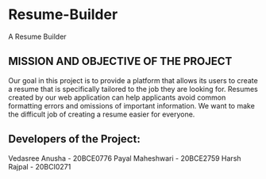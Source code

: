 # Resume-Builder
A Resume Builder

<h2>MISSION AND OBJECTIVE OF THE PROJECT</h2>
Our goal in this project is to provide a platform that allows its users to create a resume that is specifically tailored to the job they are looking for. Resumes created by our web application can help applicants avoid common formatting errors and omissions of important information. We want to make the difficult job of creating a resume easier for everyone.

<h2>Developers of the Project:</h2>
Vedasree Anusha - 20BCE0776
Payal Maheshwari - 20BCE2759
Harsh Rajpal - 20BCI0271
